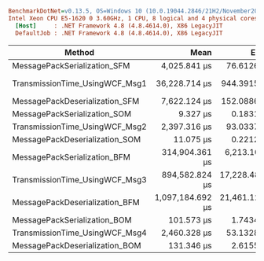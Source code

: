 ``` ini

BenchmarkDotNet=v0.13.5, OS=Windows 10 (10.0.19044.2846/21H2/November2021Update)
Intel Xeon CPU E5-1620 0 3.60GHz, 1 CPU, 8 logical and 4 physical cores
  [Host]     : .NET Framework 4.8 (4.8.4614.0), X86 LegacyJIT
  DefaultJob : .NET Framework 4.8 (4.8.4614.0), X86 LegacyJIT


```
|                         Method |             Mean |          Error |         StdDev |           Median |
|------------------------------- |-----------------:|---------------:|---------------:|-----------------:|
|   MessagePackSerialization_SFM |     4,025.841 μs |     76.6126 μs |     91.2019 μs |     4,021.531 μs |
| TransmissionTime_UsingWCF_Msg1 |    36,228.714 μs |    944.3915 μs |  2,739.8509 μs |    35,714.980 μs |
| MessagePackDeserialization_SFM |     7,622.124 μs |    152.0886 μs |    270.3373 μs |     7,565.458 μs |
|   MessagePackSerialization_SOM |         9.327 μs |      0.1831 μs |      0.4855 μs |         9.289 μs |
| TransmissionTime_UsingWCF_Msg2 |     2,397.316 μs |     93.0337 μs |    265.4303 μs |     2,316.926 μs |
| MessagePackDeserialization_SOM |        11.075 μs |      0.2212 μs |      0.5710 μs |        10.835 μs |
|   MessagePackSerialization_BFM |   314,904.361 μs |  6,213.1072 μs | 12,408.2465 μs |   309,681.250 μs |
| TransmissionTime_UsingWCF_Msg3 |   894,582.824 μs | 17,228.4834 μs | 45,083.9382 μs |   880,039.150 μs |
| MessagePackDeserialization_BFM | 1,097,184.692 μs | 21,461.1237 μs | 17,921.0103 μs | 1,094,939.800 μs |
|   MessagePackSerialization_BOM |       101.573 μs |      1.7434 μs |      3.4004 μs |       100.472 μs |
| TransmissionTime_UsingWCF_Msg4 |     2,460.328 μs |     53.1328 μs |    153.3002 μs |     2,430.864 μs |
| MessagePackDeserialization_BOM |       131.346 μs |      2.6155 μs |      5.6859 μs |       128.387 μs |
